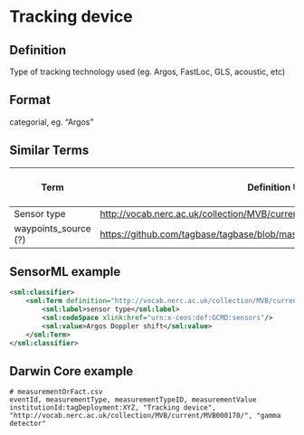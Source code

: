 # Tracking device

## Definition 
 Type of tracking technology used (eg. Argos, FastLoc, GLS, acoustic, etc) 

## Format
 categorial, eg. “Argos”

## Similar Terms 
|Term|Definition URL|Source Vocabulary Publisher/Creator|
|----|----------|-----------------|
|Sensor type|http://vocab.nerc.ac.uk/collection/MVB/current/MVB000170/|NERC/MVB|
|waypoints_source (?)|https://github.com/tagbase/tagbase/blob/master/eTagMetadataInventory.csv#L124|Tagbase|

## SensorML example
```xml
<sml:classifier>
    <sml:Term definition="http://vocab.nerc.ac.uk/collection/MVB/current/MVB000170/">
        <sml:label>sensor type</sml:label>
        <sml:codeSpace xlink:href="urn:x-ceos:def:GCMD:sensors"/>
        <sml:value>Argos Doppler shift</sml:value>
    </sml:Term>
</sml:classifier>
```
## Darwin Core example
```csv
# measurementOrFact.csv
eventId, measurementType, measurementTypeID, measurementValue
institutionId:tagDeployment:XYZ, "Tracking device", "http://vocab.nerc.ac.uk/collection/MVB/current/MVB000170/", "gamma detector"
```